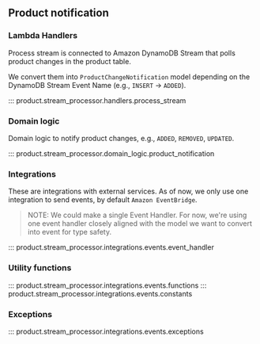 
## Product notification

### Lambda Handlers

Process stream is connected to Amazon DynamoDB Stream that polls product changes in the product table.

We convert them into `ProductChangeNotification` model depending on the DynamoDB Stream Event Name (e.g., `INSERT` -> `ADDED`).

::: product.stream_processor.handlers.process_stream

### Domain logic

Domain logic to notify product changes, e.g., `ADDED`, `REMOVED`, `UPDATED`.

::: product.stream_processor.domain_logic.product_notification

### Integrations

These are integrations with external services. As of now, we only use one integration to send events, by default `Amazon EventBridge`.

> NOTE: We could make a single Event Handler. For now, we're using one event handler closely aligned with the model we want to convert into event for type safety.

::: product.stream_processor.integrations.events.event_handler

### Utility functions

::: product.stream_processor.integrations.events.functions
::: product.stream_processor.integrations.events.constants

### Exceptions

::: product.stream_processor.integrations.events.exceptions
